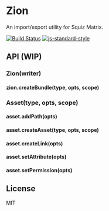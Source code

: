 # Zion

An import/export utility for Squiz Matrix.

[![Build Status](https://travis-ci.org/joshgillies/zion.svg)](https://travis-ci.org/joshgillies/zi)
[![js-standard-style](https://img.shields.io/badge/code%20style-standard-brightgreen.svg?style=flat)](https://github.com/feross/standard)

## API (WIP)

### Zion(writer)

#### zion.createBundle(type, opts, scope)

### Asset(type, opts, scope)

#### asset.addPath(opts)

#### asset.createAsset(type, opts, scope)

#### asset.createLink(opts)

#### asset.setAttribute(opts)

#### asset.setPermission(opts)

## License

MIT
